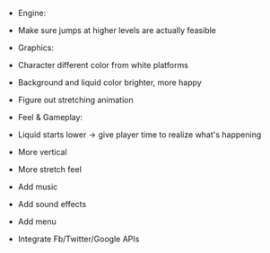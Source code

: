 * Engine:
 * Make sure jumps at higher levels are actually feasible

* Graphics:
 * Character different color from white platforms
 * Background and liquid color brighter, more happy
 * Figure out stretching animation

* Feel & Gameplay:
 * Liquid starts lower -> give player time to realize what's happening
 * More vertical
 * More stretch feel

* Add music
* Add sound effects
* Add menu
* Integrate Fb/Twitter/Google APIs